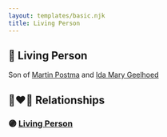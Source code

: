 ```yaml
---
layout: templates/basic.njk
title: Living Person
---
```

## 🔵 Living Person

Son of [Martin Postma](/people/7/7474832) and [Ida Mary Geelhoed](/people/1/11612484)

## 👩‍❤️‍👨 Relationships

### 🟣 [Living Person](/people/7/71317684)
